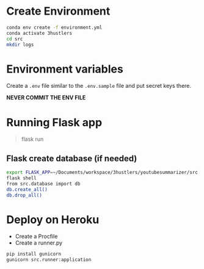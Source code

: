 # Create Environment
```sh
conda env create -f environment.yml
conda activate 3hustlers
cd src
mkdir logs
```

# Environment variables
Create a `.env` file similar to the `.env.sample` file and put secret keys there.

**NEVER COMMIT THE ENV FILE**


# Running Flask app
> flask run

## Flask create database (if needed)
```sh
export FLASK_APP=~/Documents/workspace/3hustlers/youtubesummarizer/src
flask shell
from src.database import db
db.create_all()
db.drop_all()
```

# Deploy on Heroku
- Create a Procfile
- Create a runner.py

```sh
pip install gunicorn
gunicorn src.runner:application
```
